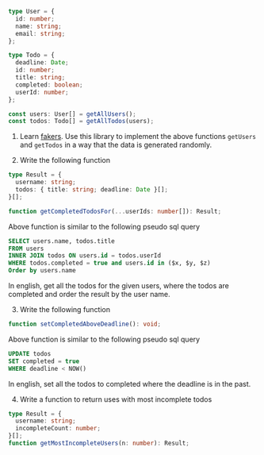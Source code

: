 ```typescript
type User = {
  id: number;
  name: string;
  email: string;
};

type Todo = {
  deadline: Date;
  id: number;
  title: string;
  completed: boolean;
  userId: number;
};

const users: User[] = getAllUsers();
const todos: Todo[] = getAllTodos(users);
```

1. Learn [fakers](https://fakerjs.dev/guide/). Use this library to implement the above functions `getUsers` and `getTodos` in a way that the data is generated randomly.

2. Write the following function

```typescript
type Result = {
  username: string;
  todos: { title: string; deadline: Date }[];
}[];

function getCompletedTodosFor(...userIds: number[]): Result;
```

Above function is similar to the following pseudo sql query

```sql
SELECT users.name, todos.title
FROM users
INNER JOIN todos ON users.id = todos.userId
WHERE todos.completed = true and users.id in ($x, $y, $z)
Order by users.name
```

In english, get all the todos for the given users, where the todos are completed and order the result by the user name.

3. Write the following function

```typescript
function setCompletedAboveDeadline(): void;
```

Above function is similar to the following pseudo sql query

```sql
UPDATE todos
SET completed = true
WHERE deadline < NOW()
```

In english, set all the todos to completed where the deadline is in the past.

4. Write a function to return uses with most incomplete todos

```typescript
type Result = {
  username: string;
  incompleteCount: number;
}[];
function getMostIncompleteUsers(n: number): Result;
```
